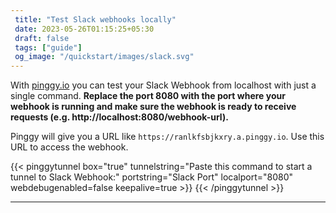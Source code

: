 ```yaml
---
 title: "Test Slack webhooks locally" 
 date: 2023-05-26T01:15:25+05:30 
 draft: false 
 tags: ["guide"]
 og_image: "/quickstart/images/slack.svg"
---
```


With [pinggy.io](https://pinggy.io) you can test your Slack Webhook from localhost with just a single command. **Replace the port 8080 with the port where your webhook is running and make sure the webhook is ready to receive requests (e.g. http://localhost:8080/webhook-url).**

Pinggy will give you a URL like `https://ranlkfsbjkxry.a.pinggy.io`. Use this URL to access the webhook.

{{< pinggytunnel box="true" tunnelstring="Paste this command to start a tunnel to Slack Webhook:" portstring="Slack Port" localport="8080" webdebugenabled=false keepalive=true >}}
{{< /pinggytunnel >}}

<hr>
